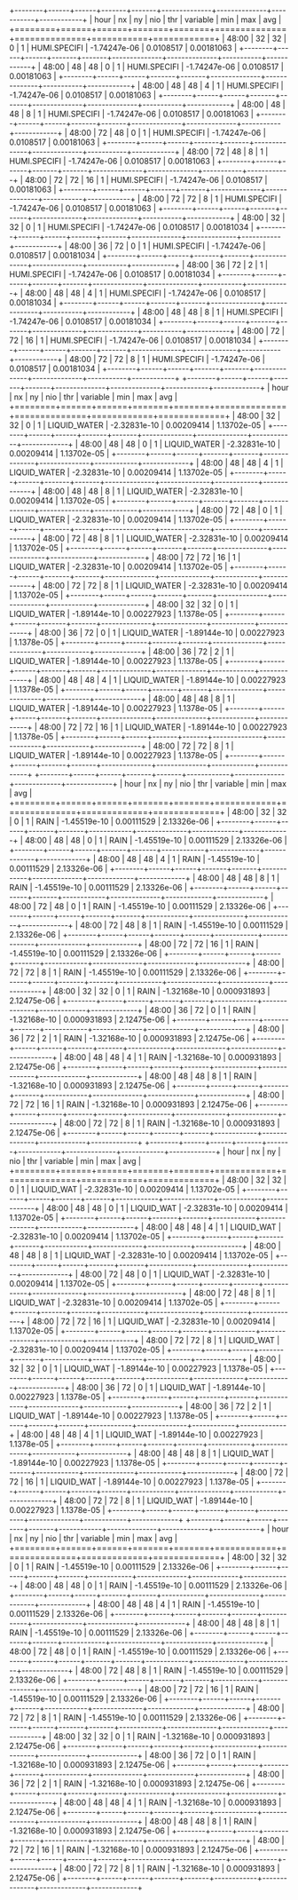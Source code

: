 +--------+------+------+-------+-------+--------------+--------------+-----------+------------+
| hour   |   nx |   ny |   nio |   thr | variable     |          min |       max |        avg |
+========+======+======+=======+=======+==============+==============+===========+============+
| 48:00  |   32 |   32 |     0 |     1 | HUMI.SPECIFI | -1.74247e-06 | 0.0108517 | 0.00181063 |
+--------+------+------+-------+-------+--------------+--------------+-----------+------------+
| 48:00  |   48 |   48 |     0 |     1 | HUMI.SPECIFI | -1.74247e-06 | 0.0108517 | 0.00181063 |
+--------+------+------+-------+-------+--------------+--------------+-----------+------------+
| 48:00  |   48 |   48 |     4 |     1 | HUMI.SPECIFI | -1.74247e-06 | 0.0108517 | 0.00181063 |
+--------+------+------+-------+-------+--------------+--------------+-----------+------------+
| 48:00  |   48 |   48 |     8 |     1 | HUMI.SPECIFI | -1.74247e-06 | 0.0108517 | 0.00181063 |
+--------+------+------+-------+-------+--------------+--------------+-----------+------------+
| 48:00  |   72 |   48 |     0 |     1 | HUMI.SPECIFI | -1.74247e-06 | 0.0108517 | 0.00181063 |
+--------+------+------+-------+-------+--------------+--------------+-----------+------------+
| 48:00  |   72 |   48 |     8 |     1 | HUMI.SPECIFI | -1.74247e-06 | 0.0108517 | 0.00181063 |
+--------+------+------+-------+-------+--------------+--------------+-----------+------------+
| 48:00  |   72 |   72 |    16 |     1 | HUMI.SPECIFI | -1.74247e-06 | 0.0108517 | 0.00181063 |
+--------+------+------+-------+-------+--------------+--------------+-----------+------------+
| 48:00  |   72 |   72 |     8 |     1 | HUMI.SPECIFI | -1.74247e-06 | 0.0108517 | 0.00181063 |
+--------+------+------+-------+-------+--------------+--------------+-----------+------------+
| 48:00  |   32 |   32 |     0 |     1 | HUMI.SPECIFI | -1.74247e-06 | 0.0108517 | 0.00181034 |
+--------+------+------+-------+-------+--------------+--------------+-----------+------------+
| 48:00  |   36 |   72 |     0 |     1 | HUMI.SPECIFI | -1.74247e-06 | 0.0108517 | 0.00181034 |
+--------+------+------+-------+-------+--------------+--------------+-----------+------------+
| 48:00  |   36 |   72 |     2 |     1 | HUMI.SPECIFI | -1.74247e-06 | 0.0108517 | 0.00181034 |
+--------+------+------+-------+-------+--------------+--------------+-----------+------------+
| 48:00  |   48 |   48 |     4 |     1 | HUMI.SPECIFI | -1.74247e-06 | 0.0108517 | 0.00181034 |
+--------+------+------+-------+-------+--------------+--------------+-----------+------------+
| 48:00  |   48 |   48 |     8 |     1 | HUMI.SPECIFI | -1.74247e-06 | 0.0108517 | 0.00181034 |
+--------+------+------+-------+-------+--------------+--------------+-----------+------------+
| 48:00  |   72 |   72 |    16 |     1 | HUMI.SPECIFI | -1.74247e-06 | 0.0108517 | 0.00181034 |
+--------+------+------+-------+-------+--------------+--------------+-----------+------------+
| 48:00  |   72 |   72 |     8 |     1 | HUMI.SPECIFI | -1.74247e-06 | 0.0108517 | 0.00181034 |
+--------+------+------+-------+-------+--------------+--------------+-----------+------------+
+--------+------+------+-------+-------+--------------+--------------+------------+-------------+
| hour   |   nx |   ny |   nio |   thr | variable     |          min |        max |         avg |
+========+======+======+=======+=======+==============+==============+============+=============+
| 48:00  |   32 |   32 |     0 |     1 | LIQUID_WATER | -2.32831e-10 | 0.00209414 | 1.13702e-05 |
+--------+------+------+-------+-------+--------------+--------------+------------+-------------+
| 48:00  |   48 |   48 |     0 |     1 | LIQUID_WATER | -2.32831e-10 | 0.00209414 | 1.13702e-05 |
+--------+------+------+-------+-------+--------------+--------------+------------+-------------+
| 48:00  |   48 |   48 |     4 |     1 | LIQUID_WATER | -2.32831e-10 | 0.00209414 | 1.13702e-05 |
+--------+------+------+-------+-------+--------------+--------------+------------+-------------+
| 48:00  |   48 |   48 |     8 |     1 | LIQUID_WATER | -2.32831e-10 | 0.00209414 | 1.13702e-05 |
+--------+------+------+-------+-------+--------------+--------------+------------+-------------+
| 48:00  |   72 |   48 |     0 |     1 | LIQUID_WATER | -2.32831e-10 | 0.00209414 | 1.13702e-05 |
+--------+------+------+-------+-------+--------------+--------------+------------+-------------+
| 48:00  |   72 |   48 |     8 |     1 | LIQUID_WATER | -2.32831e-10 | 0.00209414 | 1.13702e-05 |
+--------+------+------+-------+-------+--------------+--------------+------------+-------------+
| 48:00  |   72 |   72 |    16 |     1 | LIQUID_WATER | -2.32831e-10 | 0.00209414 | 1.13702e-05 |
+--------+------+------+-------+-------+--------------+--------------+------------+-------------+
| 48:00  |   72 |   72 |     8 |     1 | LIQUID_WATER | -2.32831e-10 | 0.00209414 | 1.13702e-05 |
+--------+------+------+-------+-------+--------------+--------------+------------+-------------+
| 48:00  |   32 |   32 |     0 |     1 | LIQUID_WATER | -1.89144e-10 | 0.00227923 | 1.1378e-05  |
+--------+------+------+-------+-------+--------------+--------------+------------+-------------+
| 48:00  |   36 |   72 |     0 |     1 | LIQUID_WATER | -1.89144e-10 | 0.00227923 | 1.1378e-05  |
+--------+------+------+-------+-------+--------------+--------------+------------+-------------+
| 48:00  |   36 |   72 |     2 |     1 | LIQUID_WATER | -1.89144e-10 | 0.00227923 | 1.1378e-05  |
+--------+------+------+-------+-------+--------------+--------------+------------+-------------+
| 48:00  |   48 |   48 |     4 |     1 | LIQUID_WATER | -1.89144e-10 | 0.00227923 | 1.1378e-05  |
+--------+------+------+-------+-------+--------------+--------------+------------+-------------+
| 48:00  |   48 |   48 |     8 |     1 | LIQUID_WATER | -1.89144e-10 | 0.00227923 | 1.1378e-05  |
+--------+------+------+-------+-------+--------------+--------------+------------+-------------+
| 48:00  |   72 |   72 |    16 |     1 | LIQUID_WATER | -1.89144e-10 | 0.00227923 | 1.1378e-05  |
+--------+------+------+-------+-------+--------------+--------------+------------+-------------+
| 48:00  |   72 |   72 |     8 |     1 | LIQUID_WATER | -1.89144e-10 | 0.00227923 | 1.1378e-05  |
+--------+------+------+-------+-------+--------------+--------------+------------+-------------+
+--------+------+------+-------+-------+------------+--------------+-------------+-------------+
| hour   |   nx |   ny |   nio |   thr | variable   |          min |         max |         avg |
+========+======+======+=======+=======+============+==============+=============+=============+
| 48:00  |   32 |   32 |     0 |     1 | RAIN       | -1.45519e-10 | 0.00111529  | 2.13326e-06 |
+--------+------+------+-------+-------+------------+--------------+-------------+-------------+
| 48:00  |   48 |   48 |     0 |     1 | RAIN       | -1.45519e-10 | 0.00111529  | 2.13326e-06 |
+--------+------+------+-------+-------+------------+--------------+-------------+-------------+
| 48:00  |   48 |   48 |     4 |     1 | RAIN       | -1.45519e-10 | 0.00111529  | 2.13326e-06 |
+--------+------+------+-------+-------+------------+--------------+-------------+-------------+
| 48:00  |   48 |   48 |     8 |     1 | RAIN       | -1.45519e-10 | 0.00111529  | 2.13326e-06 |
+--------+------+------+-------+-------+------------+--------------+-------------+-------------+
| 48:00  |   72 |   48 |     0 |     1 | RAIN       | -1.45519e-10 | 0.00111529  | 2.13326e-06 |
+--------+------+------+-------+-------+------------+--------------+-------------+-------------+
| 48:00  |   72 |   48 |     8 |     1 | RAIN       | -1.45519e-10 | 0.00111529  | 2.13326e-06 |
+--------+------+------+-------+-------+------------+--------------+-------------+-------------+
| 48:00  |   72 |   72 |    16 |     1 | RAIN       | -1.45519e-10 | 0.00111529  | 2.13326e-06 |
+--------+------+------+-------+-------+------------+--------------+-------------+-------------+
| 48:00  |   72 |   72 |     8 |     1 | RAIN       | -1.45519e-10 | 0.00111529  | 2.13326e-06 |
+--------+------+------+-------+-------+------------+--------------+-------------+-------------+
| 48:00  |   32 |   32 |     0 |     1 | RAIN       | -1.32168e-10 | 0.000931893 | 2.12475e-06 |
+--------+------+------+-------+-------+------------+--------------+-------------+-------------+
| 48:00  |   36 |   72 |     0 |     1 | RAIN       | -1.32168e-10 | 0.000931893 | 2.12475e-06 |
+--------+------+------+-------+-------+------------+--------------+-------------+-------------+
| 48:00  |   36 |   72 |     2 |     1 | RAIN       | -1.32168e-10 | 0.000931893 | 2.12475e-06 |
+--------+------+------+-------+-------+------------+--------------+-------------+-------------+
| 48:00  |   48 |   48 |     4 |     1 | RAIN       | -1.32168e-10 | 0.000931893 | 2.12475e-06 |
+--------+------+------+-------+-------+------------+--------------+-------------+-------------+
| 48:00  |   48 |   48 |     8 |     1 | RAIN       | -1.32168e-10 | 0.000931893 | 2.12475e-06 |
+--------+------+------+-------+-------+------------+--------------+-------------+-------------+
| 48:00  |   72 |   72 |    16 |     1 | RAIN       | -1.32168e-10 | 0.000931893 | 2.12475e-06 |
+--------+------+------+-------+-------+------------+--------------+-------------+-------------+
| 48:00  |   72 |   72 |     8 |     1 | RAIN       | -1.32168e-10 | 0.000931893 | 2.12475e-06 |
+--------+------+------+-------+-------+------------+--------------+-------------+-------------+
+--------+------+------+-------+-------+------------+--------------+------------+-------------+
| hour   |   nx |   ny |   nio |   thr | variable   |          min |        max |         avg |
+========+======+======+=======+=======+============+==============+============+=============+
| 48:00  |   32 |   32 |     0 |     1 | LIQUID_WAT | -2.32831e-10 | 0.00209414 | 1.13702e-05 |
+--------+------+------+-------+-------+------------+--------------+------------+-------------+
| 48:00  |   48 |   48 |     0 |     1 | LIQUID_WAT | -2.32831e-10 | 0.00209414 | 1.13702e-05 |
+--------+------+------+-------+-------+------------+--------------+------------+-------------+
| 48:00  |   48 |   48 |     4 |     1 | LIQUID_WAT | -2.32831e-10 | 0.00209414 | 1.13702e-05 |
+--------+------+------+-------+-------+------------+--------------+------------+-------------+
| 48:00  |   48 |   48 |     8 |     1 | LIQUID_WAT | -2.32831e-10 | 0.00209414 | 1.13702e-05 |
+--------+------+------+-------+-------+------------+--------------+------------+-------------+
| 48:00  |   72 |   48 |     0 |     1 | LIQUID_WAT | -2.32831e-10 | 0.00209414 | 1.13702e-05 |
+--------+------+------+-------+-------+------------+--------------+------------+-------------+
| 48:00  |   72 |   48 |     8 |     1 | LIQUID_WAT | -2.32831e-10 | 0.00209414 | 1.13702e-05 |
+--------+------+------+-------+-------+------------+--------------+------------+-------------+
| 48:00  |   72 |   72 |    16 |     1 | LIQUID_WAT | -2.32831e-10 | 0.00209414 | 1.13702e-05 |
+--------+------+------+-------+-------+------------+--------------+------------+-------------+
| 48:00  |   72 |   72 |     8 |     1 | LIQUID_WAT | -2.32831e-10 | 0.00209414 | 1.13702e-05 |
+--------+------+------+-------+-------+------------+--------------+------------+-------------+
| 48:00  |   32 |   32 |     0 |     1 | LIQUID_WAT | -1.89144e-10 | 0.00227923 | 1.1378e-05  |
+--------+------+------+-------+-------+------------+--------------+------------+-------------+
| 48:00  |   36 |   72 |     0 |     1 | LIQUID_WAT | -1.89144e-10 | 0.00227923 | 1.1378e-05  |
+--------+------+------+-------+-------+------------+--------------+------------+-------------+
| 48:00  |   36 |   72 |     2 |     1 | LIQUID_WAT | -1.89144e-10 | 0.00227923 | 1.1378e-05  |
+--------+------+------+-------+-------+------------+--------------+------------+-------------+
| 48:00  |   48 |   48 |     4 |     1 | LIQUID_WAT | -1.89144e-10 | 0.00227923 | 1.1378e-05  |
+--------+------+------+-------+-------+------------+--------------+------------+-------------+
| 48:00  |   48 |   48 |     8 |     1 | LIQUID_WAT | -1.89144e-10 | 0.00227923 | 1.1378e-05  |
+--------+------+------+-------+-------+------------+--------------+------------+-------------+
| 48:00  |   72 |   72 |    16 |     1 | LIQUID_WAT | -1.89144e-10 | 0.00227923 | 1.1378e-05  |
+--------+------+------+-------+-------+------------+--------------+------------+-------------+
| 48:00  |   72 |   72 |     8 |     1 | LIQUID_WAT | -1.89144e-10 | 0.00227923 | 1.1378e-05  |
+--------+------+------+-------+-------+------------+--------------+------------+-------------+
+--------+------+------+-------+-------+------------+--------------+-------------+-------------+
| hour   |   nx |   ny |   nio |   thr | variable   |          min |         max |         avg |
+========+======+======+=======+=======+============+==============+=============+=============+
| 48:00  |   32 |   32 |     0 |     1 | RAIN       | -1.45519e-10 | 0.00111529  | 2.13326e-06 |
+--------+------+------+-------+-------+------------+--------------+-------------+-------------+
| 48:00  |   48 |   48 |     0 |     1 | RAIN       | -1.45519e-10 | 0.00111529  | 2.13326e-06 |
+--------+------+------+-------+-------+------------+--------------+-------------+-------------+
| 48:00  |   48 |   48 |     4 |     1 | RAIN       | -1.45519e-10 | 0.00111529  | 2.13326e-06 |
+--------+------+------+-------+-------+------------+--------------+-------------+-------------+
| 48:00  |   48 |   48 |     8 |     1 | RAIN       | -1.45519e-10 | 0.00111529  | 2.13326e-06 |
+--------+------+------+-------+-------+------------+--------------+-------------+-------------+
| 48:00  |   72 |   48 |     0 |     1 | RAIN       | -1.45519e-10 | 0.00111529  | 2.13326e-06 |
+--------+------+------+-------+-------+------------+--------------+-------------+-------------+
| 48:00  |   72 |   48 |     8 |     1 | RAIN       | -1.45519e-10 | 0.00111529  | 2.13326e-06 |
+--------+------+------+-------+-------+------------+--------------+-------------+-------------+
| 48:00  |   72 |   72 |    16 |     1 | RAIN       | -1.45519e-10 | 0.00111529  | 2.13326e-06 |
+--------+------+------+-------+-------+------------+--------------+-------------+-------------+
| 48:00  |   72 |   72 |     8 |     1 | RAIN       | -1.45519e-10 | 0.00111529  | 2.13326e-06 |
+--------+------+------+-------+-------+------------+--------------+-------------+-------------+
| 48:00  |   32 |   32 |     0 |     1 | RAIN       | -1.32168e-10 | 0.000931893 | 2.12475e-06 |
+--------+------+------+-------+-------+------------+--------------+-------------+-------------+
| 48:00  |   36 |   72 |     0 |     1 | RAIN       | -1.32168e-10 | 0.000931893 | 2.12475e-06 |
+--------+------+------+-------+-------+------------+--------------+-------------+-------------+
| 48:00  |   36 |   72 |     2 |     1 | RAIN       | -1.32168e-10 | 0.000931893 | 2.12475e-06 |
+--------+------+------+-------+-------+------------+--------------+-------------+-------------+
| 48:00  |   48 |   48 |     4 |     1 | RAIN       | -1.32168e-10 | 0.000931893 | 2.12475e-06 |
+--------+------+------+-------+-------+------------+--------------+-------------+-------------+
| 48:00  |   48 |   48 |     8 |     1 | RAIN       | -1.32168e-10 | 0.000931893 | 2.12475e-06 |
+--------+------+------+-------+-------+------------+--------------+-------------+-------------+
| 48:00  |   72 |   72 |    16 |     1 | RAIN       | -1.32168e-10 | 0.000931893 | 2.12475e-06 |
+--------+------+------+-------+-------+------------+--------------+-------------+-------------+
| 48:00  |   72 |   72 |     8 |     1 | RAIN       | -1.32168e-10 | 0.000931893 | 2.12475e-06 |
+--------+------+------+-------+-------+------------+--------------+-------------+-------------+
